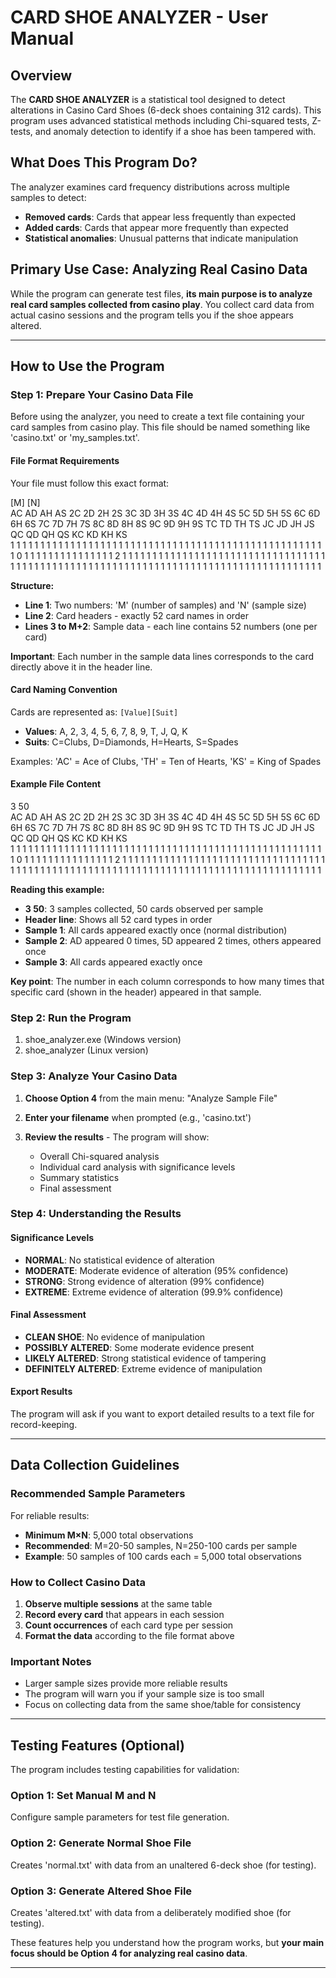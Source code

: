 # CARD SHOE ANALYZER - User Manual

## Overview

The **CARD SHOE ANALYZER** is a statistical tool designed to detect alterations in Casino Card
Shoes (6-deck shoes containing 312 cards). This program uses advanced statistical
methods including Chi-squared tests, Z-tests, and anomaly detection to identify if a shoe has
been tampered with.

## What Does This Program Do?

The analyzer examines card frequency distributions across multiple samples to detect:
- **Removed cards**: Cards that appear less frequently than expected
- **Added cards**: Cards that appear more frequently than expected  
- **Statistical anomalies**: Unusual patterns that indicate manipulation

## Primary Use Case: Analyzing Real Casino Data

While the program can generate test files, **its main purpose is to analyze real card samples
collected from casino play**. You collect card data from actual casino sessions and the program
tells you if the shoe appears altered.

---

## How to Use the Program

### Step 1: Prepare Your Casino Data File

Before using the analyzer, you need to create a text file containing your card samples from casino
play. This file should be named something like 'casino.txt' or 'my_samples.txt'.

#### File Format Requirements

Your file must follow this exact format:

[M] [N]					                                                                                                                                                                                            																																										          
AC AD AH AS 2C 2D 2H 2S 3C 3D 3H 3S 4C 4D 4H 4S 5C 5D 5H 5S 6C 6D 6H 6S 7C 7D 7H 7S 8C 8D 8H 8S 9C 9D 9H 9S TC TD TH TS JC JD JH JS QC QD QH QS KC KD KH KS										                                                                                       
 1  1  1  1  1  1  1  1  1  1  1  1  1  1  1  1  1  1  1  1  1  1  1  1  1  1  1  1  1  1  1  1  1  1  1  1  1  1  1  1  1  1  1  1  1  1  1  1  1  1  1  1										                                                                                       
 1  0  1  1  1  1  1  1  1  1  1  1  1  1  1  1  1  2  1  1  1  1  1  1  1  1  1  1  1  1  1  1  1  1  1  1  1  1  1  1  1  1  1  1  1  1  1  1  1  1  1  1										                                                                                       
 1  1  1  1  1  1  1  1  1  1  1  1  1  1  1  1  1  1  1  1  1  1  1  1  1  1  1  1  1  1  1  1  1  1  1  1  1  1  1  1  1  1  1  1  1  1  1  1  1  1  1  1										                                                                                       

**Structure:**
- **Line 1**: Two numbers: 'M' (number of samples) and 'N' (sample size)
- **Line 2**: Card headers - exactly 52 card names in order
- **Lines 3 to M+2**: Sample data - each line contains 52 numbers (one per card)

**Important**: Each number in the sample data lines corresponds to the card directly above it in the header line.

#### Card Naming Convention

Cards are represented as: `[Value][Suit]`
- **Values**: A, 2, 3, 4, 5, 6, 7, 8, 9, T, J, Q, K
- **Suits**: C=Clubs, D=Diamonds, H=Hearts, S=Spades

Examples: 'AC' = Ace of Clubs, 'TH' = Ten of Hearts, 'KS' = King of Spades

#### Example File Content

3 50																																															                                                                                                                                                                                                         
AC AD AH AS 2C 2D 2H 2S 3C 3D 3H 3S 4C 4D 4H 4S 5C 5D 5H 5S 6C 6D 6H 6S 7C 7D 7H 7S 8C 8D 8H 8S 9C 9D 9H 9S TC TD TH TS JC JD JH JS QC QD QH QS KC KD KH KS										                                                                                       
 1  1  1  1  1  1  1  1  1  1  1  1  1  1  1  1  1  1  1  1  1  1  1  1  1  1  1  1  1  1  1  1  1  1  1  1  1  1  1  1  1  1  1  1  1  1  1  1  1  1  1  1										                                                                                       
 1  0  1  1  1  1  1  1  1  1  1  1  1  1  1  1  1  2  1  1  1  1  1  1  1  1  1  1  1  1  1  1  1  1  1  1  1  1  1  1  1  1  1  1  1  1  1  1  1  1  1  1										                                                                                       
 1  1  1  1  1  1  1  1  1  1  1  1  1  1  1  1  1  1  1  1  1  1  1  1  1  1  1  1  1  1  1  1  1  1  1  1  1  1  1  1  1  1  1  1  1  1  1  1  1  1  1  1										                                                                                       

**Reading this example:**
- **3 50**: 3 samples collected, 50 cards observed per sample
- **Header line**: Shows all 52 card types in order
- **Sample 1**: All cards appeared exactly once (normal distribution)
- **Sample 2**: AD appeared 0 times, 5D appeared 2 times, others appeared once
- **Sample 3**: All cards appeared exactly once

**Key point**: The number in each column corresponds to how many times that specific
card (shown in the header) appeared in that sample.

### Step 2: Run the Program

1. shoe_analyzer.exe (Windows version)
2. shoe_analyzer (Linux version)

### Step 3: Analyze Your Casino Data

1. **Choose Option 4** from the main menu: "Analyze Sample File"

2. **Enter your filename** when prompted (e.g., 'casino.txt')

3. **Review the results** - The program will show:
   - Overall Chi-squared analysis
   - Individual card analysis with significance levels
   - Summary statistics
   - Final assessment

### Step 4: Understanding the Results

#### Significance Levels
- **NORMAL**: No statistical evidence of alteration
- **MODERATE**: Moderate evidence of alteration (95% confidence)
- **STRONG**: Strong evidence of alteration (99% confidence)
- **EXTREME**: Extreme evidence of alteration (99.9% confidence)

#### Final Assessment
- **CLEAN SHOE**: No evidence of manipulation
- **POSSIBLY ALTERED**: Some moderate evidence present
- **LIKELY ALTERED**: Strong statistical evidence of tampering
- **DEFINITELY ALTERED**: Extreme evidence of manipulation

#### Export Results

The program will ask if you want to export detailed results to a text file for
record-keeping.

---

## Data Collection Guidelines

### Recommended Sample Parameters

For reliable results:
- **Minimum M×N**: 5,000 total observations
- **Recommended**: M=20-50 samples, N=250-100 cards per sample
- **Example**: 50 samples of 100 cards each = 5,000 total observations

### How to Collect Casino Data

1. **Observe multiple sessions** at the same table
2. **Record every card** that appears in each session
3. **Count occurrences** of each card type per session
4. **Format the data** according to the file format above

### Important Notes

- Larger sample sizes provide more reliable results
- The program will warn you if your sample size is too small
- Focus on collecting data from the same shoe/table for consistency

---

## Testing Features (Optional)

The program includes testing capabilities for validation:

### Option 1: Set Manual M and N
Configure sample parameters for test file generation.

### Option 2: Generate Normal Shoe File
Creates 'normal.txt' with data from an unaltered 6-deck shoe (for testing).

### Option 3: Generate Altered Shoe File  
Creates 'altered.txt' with data from a deliberately modified shoe (for testing).

These features help you understand how the program works, but **your main focus
should be Option 4 for analyzing real casino data**.

---
